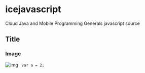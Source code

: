 # icejavascript
Cloud Java and Mobile Programming Generals 
javascript source
## Title
### Image
<img source="/" alt="img">
<code> var a = 2; </code>
